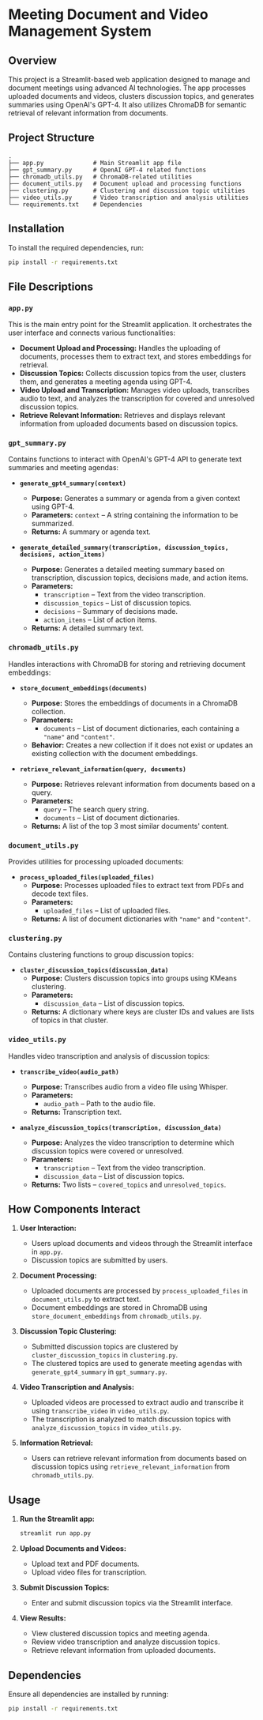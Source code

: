 # Meeting Document and Video Management System

## Overview

This project is a Streamlit-based web application designed to manage and document meetings using advanced AI technologies. The app processes uploaded documents and videos, clusters discussion topics, and generates summaries using OpenAI's GPT-4. It also utilizes ChromaDB for semantic retrieval of relevant information from documents.

## Project Structure

```
.
├── app.py              # Main Streamlit app file
├── gpt_summary.py      # OpenAI GPT-4 related functions
├── chromadb_utils.py   # ChromaDB-related utilities
├── document_utils.py   # Document upload and processing functions
├── clustering.py       # Clustering and discussion topic utilities
├── video_utils.py      # Video transcription and analysis utilities
└── requirements.txt    # Dependencies
```

## Installation

To install the required dependencies, run:

```bash
pip install -r requirements.txt
```

## File Descriptions

### `app.py`

This is the main entry point for the Streamlit application. It orchestrates the user interface and connects various functionalities:

- **Document Upload and Processing:** Handles the uploading of documents, processes them to extract text, and stores embeddings for retrieval.
- **Discussion Topics:** Collects discussion topics from the user, clusters them, and generates a meeting agenda using GPT-4.
- **Video Upload and Transcription:** Manages video uploads, transcribes audio to text, and analyzes the transcription for covered and unresolved discussion topics.
- **Retrieve Relevant Information:** Retrieves and displays relevant information from uploaded documents based on discussion topics.

### `gpt_summary.py`

Contains functions to interact with OpenAI's GPT-4 API to generate text summaries and meeting agendas:

- **`generate_gpt4_summary(context)`**
  - **Purpose:** Generates a summary or agenda from a given context using GPT-4.
  - **Parameters:** `context` – A string containing the information to be summarized.
  - **Returns:** A summary or agenda text.

- **`generate_detailed_summary(transcription, discussion_topics, decisions, action_items)`**
  - **Purpose:** Generates a detailed meeting summary based on transcription, discussion topics, decisions made, and action items.
  - **Parameters:** 
    - `transcription` – Text from the video transcription.
    - `discussion_topics` – List of discussion topics.
    - `decisions` – Summary of decisions made.
    - `action_items` – List of action items.
  - **Returns:** A detailed summary text.

### `chromadb_utils.py`

Handles interactions with ChromaDB for storing and retrieving document embeddings:

- **`store_document_embeddings(documents)`**
  - **Purpose:** Stores the embeddings of documents in a ChromaDB collection.
  - **Parameters:** 
    - `documents` – List of document dictionaries, each containing a `"name"` and `"content"`.
  - **Behavior:** Creates a new collection if it does not exist or updates an existing collection with the document embeddings.

- **`retrieve_relevant_information(query, documents)`**
  - **Purpose:** Retrieves relevant information from documents based on a query.
  - **Parameters:** 
    - `query` – The search query string.
    - `documents` – List of document dictionaries.
  - **Returns:** A list of the top 3 most similar documents' content.

### `document_utils.py`

Provides utilities for processing uploaded documents:

- **`process_uploaded_files(uploaded_files)`**
  - **Purpose:** Processes uploaded files to extract text from PDFs and decode text files.
  - **Parameters:** 
    - `uploaded_files` – List of uploaded files.
  - **Returns:** A list of document dictionaries with `"name"` and `"content"`.

### `clustering.py`

Contains clustering functions to group discussion topics:

- **`cluster_discussion_topics(discussion_data)`**
  - **Purpose:** Clusters discussion topics into groups using KMeans clustering.
  - **Parameters:** 
    - `discussion_data` – List of discussion topics.
  - **Returns:** A dictionary where keys are cluster IDs and values are lists of topics in that cluster.

### `video_utils.py`

Handles video transcription and analysis of discussion topics:

- **`transcribe_video(audio_path)`**
  - **Purpose:** Transcribes audio from a video file using Whisper.
  - **Parameters:** 
    - `audio_path` – Path to the audio file.
  - **Returns:** Transcription text.

- **`analyze_discussion_topics(transcription, discussion_data)`**
  - **Purpose:** Analyzes the video transcription to determine which discussion topics were covered or unresolved.
  - **Parameters:** 
    - `transcription` – Text from the video transcription.
    - `discussion_data` – List of discussion topics.
  - **Returns:** Two lists – `covered_topics` and `unresolved_topics`.

## How Components Interact

1. **User Interaction:** 
   - Users upload documents and videos through the Streamlit interface in `app.py`.
   - Discussion topics are submitted by users.

2. **Document Processing:**
   - Uploaded documents are processed by `process_uploaded_files` in `document_utils.py` to extract text.
   - Document embeddings are stored in ChromaDB using `store_document_embeddings` from `chromadb_utils.py`.

3. **Discussion Topic Clustering:**
   - Submitted discussion topics are clustered by `cluster_discussion_topics` in `clustering.py`.
   - The clustered topics are used to generate meeting agendas with `generate_gpt4_summary` in `gpt_summary.py`.

4. **Video Transcription and Analysis:**
   - Uploaded videos are processed to extract audio and transcribe it using `transcribe_video` in `video_utils.py`.
   - The transcription is analyzed to match discussion topics with `analyze_discussion_topics` in `video_utils.py`.

5. **Information Retrieval:**
   - Users can retrieve relevant information from documents based on discussion topics using `retrieve_relevant_information` from `chromadb_utils.py`.

## Usage

1. **Run the Streamlit app:**

   ```bash
   streamlit run app.py
   ```

2. **Upload Documents and Videos:**
   - Upload text and PDF documents.
   - Upload video files for transcription.

3. **Submit Discussion Topics:**
   - Enter and submit discussion topics via the Streamlit interface.

4. **View Results:**
   - View clustered discussion topics and meeting agenda.
   - Review video transcription and analyze discussion topics.
   - Retrieve relevant information from uploaded documents.

## Dependencies

Ensure all dependencies are installed by running:

```bash
pip install -r requirements.txt
```
